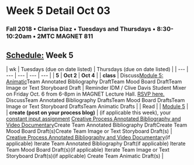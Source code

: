 # Week 5 Detail Oct 03

### Fall 2018 • Clarisa Diaz • Tuesdays and Thursdays • 8:30-10:20am • 2MTC MAGNET 811

## [Schedule:](./) Week 5

| wk | Tuesdays \(due on date listed\) | Thursdays \(due on date listed\) |
| --- | --- | --- | --- | --- |
| **5** | **Oct 2** | **Oct 4** |
| **class** | Discuss[Module 5: Animatic](http://teaching.polishedsolid.com/ip/mod5/content/index.html)Team Annotated Bibliography DraftTeam Mood Board DraftTeam Image or Text Storyboard Draft |  Reminder IDM / Clive Davis Student Mixer on Friday Oct. 6 from 6-8pm in MAGNET Lecture Hall. [RSVP here.](https://docs.google.com/forms/d/e/1FAIpQLScor8MWWq67HMnLWa4a_QPHUX3WISvDQ4jQogVVS5ktzhiWOg/viewform) DiscussTeam Annotated Bibliography DraftsTeam Mood Board DraftsTeam Image or Text Storyboard DraftsTeam Animatic Drafts |
| Read |  | [Module 5](http://teaching.polishedsolid.com/ip/mod5/content/index.html) |
| **create \(post on your process blog\)** |  \(if applicable this week\), your [constant input assignment](../assignments/constant-input-or-output.md)   [Creative Process Annotated Bibliography and Video Documentary](../projects/creative-process-annotated-bibliography-and-video-documentary.md)Create Team Annotated Bibliography DraftCreate Team Mood Board Draft\(s\)Create Team Image or Text Storyboard Draft\(s\) | [Creative Process Annotated Bibliography and Video Documentary](../projects/creative-process-annotated-bibliography-and-video-documentary.md)\(if applicable\) Iterate Team Annotated Bibliography Draft\(if applicable\) Iterate Team Mood Board Draft\(s\)\(if applicable\) Iterate Team Image or Text Storyboard Draft\(s\)\(if applicable\) Create Team Animatic Draft\(s\) |

